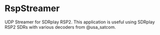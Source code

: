 # RspStreamer
UDP Streamer for SDRplay RSP2. This application is useful using SDRplay RSP2 SDRs with various decoders from @usa_satcom.
